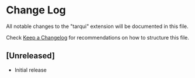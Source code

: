 # Change Log

All notable changes to the "tarqui" extension will be documented in this file.

Check [Keep a Changelog](http://keepachangelog.com/) for recommendations on how to structure this file.

## [Unreleased]

- Initial release
